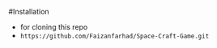 #Installation 
* for cloning this repo
*  ``
  https://github.com/Faizanfarhad/Space-Craft-Game.git
``
